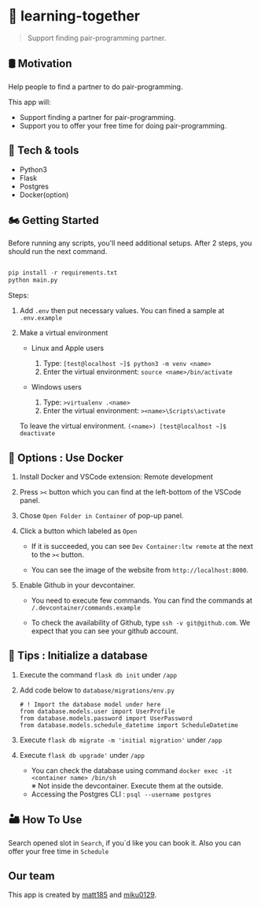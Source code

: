# 🤝 learning-together<br>
>Support finding pair-programming partner.<br>

## 🛢 Motivation 
Help people to find a partner to do pair-programming. 

This app will: 

   - Support finding a partner for pair-programming. 
   - Support you to offer your free time for doing pair-programming. 

## 🔧 Tech & tools

- Python3
- Flask
- Postgres
- Docker(option)

## 🏍 Getting Started 
Before running any scripts, you'll need additional setups. After 2 steps, you should run the next command. 
```python

pip install -r requirements.txt
python main.py

```
Steps: 

   1. Add `.env` then put necessary values. You can fined a sample at `.env.example`

   2. Make a virtual environment<br>

      - Linux and Apple users
      
         1. Type: `[test@localhost ~]$ python3 -m venv <name>`
         2. Enter the virtual environment: `source <name>/bin/activate`

      - Windows users
      
         1. Type: `>virtualenv .<name>`
         2. Enter the virtual environment: `><name>\Scripts\activate`

      To leave the virtual environment. `(<name>) [test@localhost ~]$ deactivate`

## 🧰 Options : Use Docker

1. Install Docker and VSCode extension: Remote development 

2. Press `><` button which you can find at the left-bottom of the VSCode panel.

3. Chose `Open Folder in Container` of pop-up panel.<br>

4. Click a button which labeled as `Open`
   - If it is succeeded, you can see `Dev Container:ltw remote` at the next to the `><` button.
   
   - You can see the image of the website from `http://localhost:8000`.

6. Enable Github in your devcontainer.

   - You need to execute few commands. You can find the commands at `/.devcontainer/commands.example`

   - To check the availability of Github, type `ssh -v git@github.com`. We expect that you can see your github account.

## 🔩 Tips : Initialize a database 

1. Execute the command `flask db init` under `/app`

2. Add code below to `database/migrations/env.py`
   ```
   # ! Import the database model under here
   from database.models.user import UserProfile
   from database.models.password import UserPassword
   from database.models.schedule_datetime import ScheduleDatetime
   ```
3. Execute `flask db migrate -m 'initial migration'` under `/app`

4. Execute `flask db upgrade'` under `/app`

   - You can check the database using command `docker exec -it <container name> /bin/sh`<br>
      ※ Not inside the devcontainer. Execute them at the outside.<br>
   - Accessing the Postgres CLI : `psql --username postgres`

## 🏜 How To Use

Search opened slot in `Search`, if you´d like you can book it. 
Also you can offer your free time in `Schedule` 

## Our team

This app is created by [matt185](https://github.com/matt185) and [miku0129](https://github.com/miku0129).
